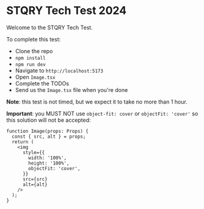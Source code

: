 # STQRY Tech Test 2024

Welcome to the STQRY Tech Test.

To complete this test:

- Clone the repo
- `npm install`
- `npm run dev`
- Navigate to `http://localhost:5173`
- Open `Image.tsx`
- Complete the TODOs
- Send us the `Image.tsx` file when you're done

**Note**: this test is not timed, but we expect it to take no more than 1 hour.

**Important**: you MUST NOT use `object-fit: cover` or `objectFit: 'cover'` so this solution will not be accepted:

```tsx
function Image(props: Props) {
  const { src, alt } = props;
  return (
    <img
      style={{
        width: '100%',
        height: '100%',
        objectFit: 'cover',
      }}
      src={src}
      alt={alt}
    />
  );
}
```